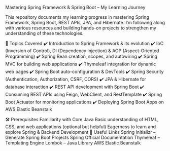 Mastering Spring Framework & Spring Boot – My Learning Journey


This repository documents my learning progress in mastering Spring Framework, Spring Boot, REST APIs, JPA, and Hibernate. I’m following along with various resources and building hands-on projects to strengthen my understanding of these technologies.

🚀 Topics Covered
✔️ Introduction to Spring Framework & its evolution
✔️ IoC (Inversion of Control), DI (Dependency Injection) & AOP (Aspect-Oriented Programming)
✔️ Spring Bean creation, scopes, and autowiring
✔️ Spring MVC for building web applications
✔️ Thymeleaf integration for dynamic web pages
✔️ Spring Boot auto-configuration & DevTools
✔️ Spring Security (Authentication, Authorization, CSRF, CORS)
✔️ JPA & Hibernate for database interaction
✔️ REST API development with Spring Boot
✔️ Consuming REST APIs using Feign, WebClient, and RestTemplate
✔️ Spring Boot Actuator for monitoring applications
✔️ Deploying Spring Boot Apps on AWS Elastic Beanstalk

🛠 Prerequisites
Familiarity with Core Java
Basic understanding of HTML, CSS, and web applications (optional but helpful)
Eagerness to learn and explore Spring & Backend Development
🔗 Useful Links
Spring Initializr – Generate Spring Boot Projects
Spring Official Documentation
Thymeleaf – Templating Engine
Lombok – Java Library
AWS Elastic Beanstalk
